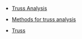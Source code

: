 - [Truss Analysis](http://www.youtube.com/watch?v=xrU3l1RvyiE)

- [Methods for truss analysis](http://www.civilcraftstructures.com/civil-subjects/3-methods-for-truss-analysis/)

- [Truss](http://en.wikipedia.org/wiki/Truss)

